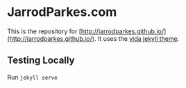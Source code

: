 # JarrodParkes.com

This is the repository for [http://jarrodparkes.github.io/](http://jarrodparkes.github.io/). It uses the [vida jekyll theme](https://github.com/syaning/vida).

## Testing Locally

Run `jekyll serve`
